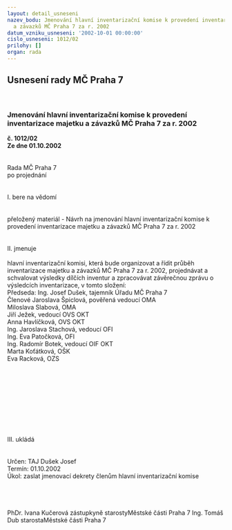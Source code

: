```yaml
---
layout: detail_usneseni
nazev_bodu: Jmenování hlavní inventarizační komise k provedení inventarizace majetku
  a závazků MČ Praha 7 za r. 2002
datum_vzniku_usneseni: '2002-10-01 00:00:00'
cislo_usneseni: 1012/02
prilohy: []
organ: rada
---
```

<div id="ucUsn_pList" class="usn">
	<span><h2>Usnesení rady MČ Praha 7 </h2>
<br></span><div class="standBody">
<span><h3>Jmenování hlavní inventarizační komise k provedení inventarizace majetku a závazků MČ Praha 7 za r. 2002</h3></span><div class="center">
		<strong>č. 1012/02</strong><br>
	</div>
<div class="center">
		<strong>Ze dne 01.10.2002</strong><br><br>
	</div>
<br>Rada MČ Praha 7<br>po projednání<br><br><br>I.	bere na vědomí<br><br> <br>přeložený materiál - Návrh na jmenování hlavní inventarizační komise k provedení inventarizace majetku a závazků MČ Praha 7 za r. 2002<br><br><br>II.	jmenuje<br><br>hlavní inventarizační komisi, která bude organizovat a řídit průběh inventarizace majetku a závazků MČ Praha 7 za r. 2002, projednávat a schvalovat výsledky dílčích inventur a zpracovávat závěrečnou zprávu o výsledcích inventarizace, v tomto složení:<br>Předseda:   Ing. Josef Dušek, tajemník Úřadu MČ Praha 7 <br>Členové   Jaroslava Špiclová, pověřená vedoucí OMA<br>                Miloslava Slabová, OMA<br>                Jiří Ježek, vedoucí OVS OKT<br>                Anna Havlíčková, OVS OKT<br>                Ing. Jaroslava Stachová, vedoucí  OFI<br>                Ing. Eva Patočková, OFI<br>                Ing. Radomír Botek, vedoucí OIF OKT<br>                Marta Koťátková, OŠK<br>                Eva Racková, OZS  <br><br><br><br><br><br><br><br><br><br><br>III.	ukládá <br><br> <br>Určen:	TAJ Dušek Josef<br>Termín: 01.10.2002<br>Úkol:	zaslat jmenovací dekrety členům hlavní inventarizační komise <br> <br><br> <br>	<br>PhDr. Ivana Kučerová zástupkyně starostyMěstské části Praha 7	Ing. Tomáš Dub starostaMěstské části Praha 7<br>	<br><br>
</div>
</div>